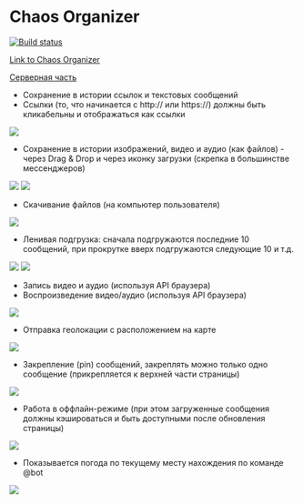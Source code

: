 # Chaos Organizer

[![Build status](https://ci.appveyor.com/api/projects/status/38lbu2togb6se3ud/branch/main?svg=true)](https://ci.appveyor.com/project/bombik815/chaos-organizer/branch/main)

[Link to Chaos Organizer](https://bombik815.github.io/Chaos-Organizer/)

[Серверная часть](https://github.com/bombik815/ahj-organizer-back.git)

- Сохранение в истории ссылок и текстовых сообщений
- Ссылки (то, что начинается с http:// или https://) должны быть кликабельны и отображаться как ссылки

![](./src/image_readme/link-http.png)

- Сохранение в истории изображений, видео и аудио (как файлов) - через Drag & Drop и через иконку загрузки (скрепка в большинстве мессенджеров)

![](./src/image_readme/dnd.png)
![](./src/image_readme/upload.png)

- Скачивание файлов (на компьютер пользователя)

![](./src/image_readme/download.png)

- Ленивая подгрузка: сначала подгружаются последние 10 сообщений, при прокрутке вверх подгружаются следующие 10 и т.д.

![](./src/image_readme/loadmess.png)
![](./src/image_readme/loadmess13.png)

- Запись видео и аудио (используя API браузера)
- Воспроизведение видео/аудио (используя API браузера)

![](./src/image_readme/media.png)

- Отправка геолокации с расположением на карте

![](./src/image_readme/geo.png)

- Закрепление (pin) сообщений, закреплять можно только одно сообщение (прикрепляется к верхней части страницы)

![](./src/image_readme/pinned.png)

- Работа в оффлайн-режиме (при этом загруженные сообщения должны кэшироваться и быть доступными после обновления страницы)

![](./src/image_readme/sw.png)

- Показывается погода по текущему месту нахождения по команде @bot

![](./src/image_readme/weather.png)
